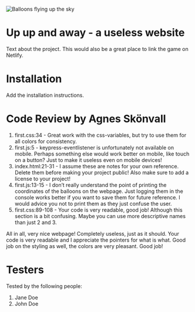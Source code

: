 ![Balloons flying up the sky](https://media.giphy.com/media/iZGpuaRKdEZoI/giphy.gif)

# Up up and away - a useless website

Text about the project. This would also be a great place to link the game on Netlify.

# Installation

Add the installation instructions.

# Code Review by Agnes Skönvall

1. first.css:34 - Great work with the css-variables, but try to use them for all colors for consistency.
2. first.js:5  - keypress-eventlistener is unfortunately not available on mobile. Perhaps something else would work better on mobile, like touch on a button? Just to make it useless even on mobile devices!
3. index.html:21-31 - I assume these are notes for your own reference. Delete them before making your project public! Also make sure to add a license to your project!
4. first.js:13-15 - I don’t really understand the point of printing the coordinates of the balloons on the webpage. Just logging them in the console works better if you want to save them for future reference. I would advice you not to print them as they just confuse the user.
5. first.css:89-108 - Your code is very readable, good job! Although this section is a bit confusing. Maybe you can use more descriptive names than just 2 and 3.

All in all, very nice webpage! Completely useless, just as it should. Your code is very readable and I appreciate the pointers for what is what. Good job on the styling as well, the colors are very pleasant. Good job!

# Testers

Tested by the following people:

1. Jane Doe
2. John Doe
